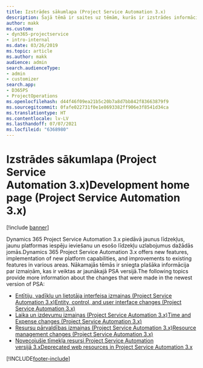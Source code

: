 ```yaml
---
title: Izstrādes sākumlapa (Project Service Automation 3.x)
description: Šajā tēmā ir saites uz tēmām, kurās ir izstrādes informācija Dynamics 365 Project Service Automation (PSA) versijai 3.x.
author: makk
ms.custom:
- dyn365-projectservice
- intro-internal
ms.date: 03/26/2019
ms.topic: article
ms.author: makk
audience: admin
search.audienceType:
- admin
- customizer
search.app:
- D365PS
- ProjectOperations
ms.openlocfilehash: d44f46f09ea21b5c20b7a8d7bb842f83663879f9
ms.sourcegitcommit: 0fafe022731f0e1e8693382ff906e3f8541d34ca
ms.translationtype: HT
ms.contentlocale: lv-LV
ms.lasthandoff: 07/07/2021
ms.locfileid: "6368980"
---
```

# <a name="development-home-page-project-service-automation-3x"></a><span data-ttu-id="45597-103">Izstrādes sākumlapa (Project Service Automation 3.x)</span><span class="sxs-lookup"><span data-stu-id="45597-103">Development home page (Project Service Automation 3.x)</span></span>

[!include [banner](../../includes/psa-now-project-operations.md)]

<span data-ttu-id="45597-104">Dynamics 365 Project Service Automation 3.x piedāvā jaunus līdzekļus, jaunu platformas iespēju ieviešanu un esošo līdzekļu uzlabojumus dažādās jomās.</span><span class="sxs-lookup"><span data-stu-id="45597-104">Dynamics 365 Project Service Automation 3.x offers new features, implementation of new platform capabilities, and improvements to existing features in various areas.</span></span> <span data-ttu-id="45597-105">Nākamajās tēmās ir sniegta plašāka informācija par izmaiņām, kas ir veiktas ar jaunākajā PSA versijā.</span><span class="sxs-lookup"><span data-stu-id="45597-105">The following topics provide more information about the changes that were made in the newest version of PSA:</span></span>

- [<span data-ttu-id="45597-106">Entītiju, vadīklu un lietotāja interfeisa izmaiņas (Project Service Automation 3.x)</span><span class="sxs-lookup"><span data-stu-id="45597-106">Entity, control, and user interface changes (Project Service Automation 3.x)</span></span>](../developer-guides/entity-changes-v3.x.md)
- [<span data-ttu-id="45597-107">Laika un izdevumu izmaiņas (Project Service Automation 3.x)</span><span class="sxs-lookup"><span data-stu-id="45597-107">Time and Expense changes (Project Service Automation 3.x)</span></span>](../developer-guides/time-expense-changes-v3.x.md)
- [<span data-ttu-id="45597-108">Resursu pārvaldības izmaiņas (Project Service Automation 3.x)</span><span class="sxs-lookup"><span data-stu-id="45597-108">Resource management changes (Project Service Automation 3.x)</span></span>](../developer-guides/resource-management-changes-v3.x.md)
- [<span data-ttu-id="45597-109">Novecojušie tīmekļa resursi Project Service Automation versijā 3.x</span><span class="sxs-lookup"><span data-stu-id="45597-109">Deprecated web resources in Project Service Automation 3.x</span></span>](../developer-guides/web-resources-deprecated-v3.x.md)


[!INCLUDE[footer-include](../../includes/footer-banner.md)]